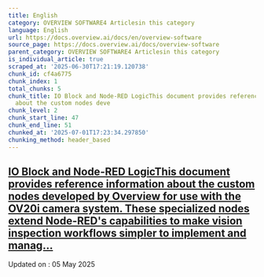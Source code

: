 ```yaml
---
title: English
category: OVERVIEW SOFTWARE4 Articlesin this category
language: English
url: https://docs.overview.ai/docs/en/overview-software
source_page: https://docs.overview.ai/docs/overview-software
parent_category: OVERVIEW SOFTWARE4 Articlesin this category
is_individual_article: true
scraped_at: '2025-06-30T17:21:19.120738'
chunk_id: cf4a6775
chunk_index: 1
total_chunks: 5
chunk_title: IO Block and Node-RED LogicThis document provides reference information
  about the custom nodes deve
chunk_level: 2
chunk_start_line: 47
chunk_end_line: 51
chunked_at: '2025-07-01T17:23:34.297850'
chunking_method: header_based
---
```


## [IO Block and Node-RED LogicThis document provides reference information about the custom nodes developed by Overview for use with the OV20i camera system. These specialized nodes extend Node-RED's capabilities to make vision inspection workflows simpler to implement and manag...](/docs/io-block-and-node-red-logic)

Updated on : 05 May 2025
